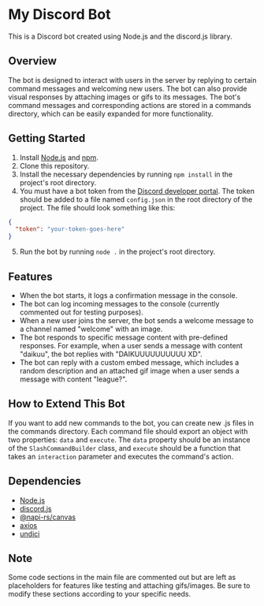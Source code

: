 # My Discord Bot

This is a Discord bot created using Node.js and the discord.js library.

## Overview
The bot is designed to interact with users in the server by replying to certain command messages and welcoming new users. The bot can also provide visual responses by attaching images or gifs to its messages. The bot's command messages and corresponding actions are stored in a commands directory, which can be easily expanded for more functionality.

## Getting Started

1. Install [Node.js](https://nodejs.org) and [npm](https://www.npmjs.com/get-npm).
2. Clone this repository.
3. Install the necessary dependencies by running `npm install` in the project's root directory.
4. You must have a bot token from the [Discord developer portal](https://discord.com/developers/applications). The token should be added to a file named `config.json` in the root directory of the project. The file should look something like this:
```json
{
  "token": "your-token-goes-here"
}
```
5. Run the bot by running `node .` in the project's root directory.

## Features

- When the bot starts, it logs a confirmation message in the console.
- The bot can log incoming messages to the console (currently commented out for testing purposes).
- When a new user joins the server, the bot sends a welcome message to a channel named "welcome" with an image.
- The bot responds to specific message content with pre-defined responses. For example, when a user sends a message with content "daikuu", the bot replies with "DAIKUUUUUUUUUU XD".
- The bot can reply with a custom embed message, which includes a random description and an attached gif image when a user sends a message with content "league?".

## How to Extend This Bot
If you want to add new commands to the bot, you can create new .js files in the commands directory. Each command file should export an object with two properties: `data` and `execute`. The `data` property should be an instance of the `SlashCommandBuilder` class, and `execute` should be a function that takes an `interaction` parameter and executes the command's action.

## Dependencies

- [Node.js](https://nodejs.org)
- [discord.js](https://discord.js.org)
- [@napi-rs/canvas](https://www.npmjs.com/package/@napi-rs/canvas)
- [axios](https://www.npmjs.com/package/axios)
- [undici](https://www.npmjs.com/package/undici)

## Note
Some code sections in the main file are commented out but are left as placeholders for features like testing and attaching gifs/images. Be sure to modify these sections according to your specific needs.
